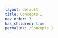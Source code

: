 ```yaml
---
layout: default
title: Concepts 1
nav_order: 3
has_children: true
permalink: /Concepts 1
---
```


<!--[Week 1](/cloudcomputing-coursera-notes/Concepts 1/Week 1)-->
<!--[Week 2](/cloudcomputing-coursera-notes/Concepts 1/Week 2)-->
